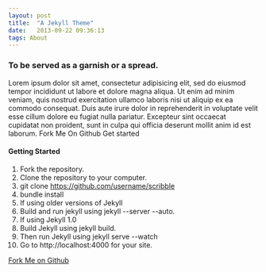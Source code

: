 ```yaml
---
layout: post
title:  "A Jekyll Theme"
date:   2013-09-22 09:36:13
tags: About
---
```

### To be served as a garnish or a spread.

Lorem ipsum dolor sit amet, consectetur adipisicing elit, sed do eiusmod
tempor incididunt ut labore et dolore magna aliqua. Ut enim ad minim veniam,
quis nostrud exercitation ullamco laboris nisi ut aliquip ex ea commodo
consequat. Duis aute irure dolor in reprehenderit in voluptate velit esse
cillum dolore eu fugiat nulla pariatur. Excepteur sint occaecat cupidatat non
proident, sunt in culpa qui officia deserunt mollit anim id est laborum.
Fork Me On Github
Get started

#### Getting Started

1. Fork the repository.
2. Clone the repository to your computer.
3. git clone https://github.com/username/scribble
4. bundle install
5. If using older versions of Jekyll
6. Build and run jekyll using jekyll --server --auto.
7. If using Jekyll 1.0
8. Build Jekyll using jekyll build.
9. Then run Jekyll using jekyll serve --watch
10. Go to http://localhost:4000 for your site.




<!-- To take up full-width of a container? -->
<a href="#" class="full-width button">Fork Me on Github</a>



